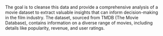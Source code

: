 The goal is to cleanse this data and provide a comprehensive analysis of a movie dataset to extract valuable insights that can inform decision-making in the film industry. 
The dataset, sourced from TMDB (The Movie Database), contains information on a diverse range of movies, including details like popularity, revenue, and user ratings.

